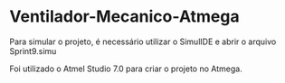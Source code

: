 # Ventilador-Mecanico-Atmega

Para simular o projeto, é necessário utilizar o SimulIDE e abrir o arquivo Sprint9.simu

Foi utilizado o Atmel Studio 7.0 para criar o projeto no Atmega.
